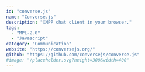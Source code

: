 ```yaml
---
id: "converse.js"
name: "Converse.js"
description: "XMPP chat client in your browser."
tags:
  - "MPL-2.0"
  - "Javascript"
category: "Communication"
website: "https://conversejs.org/"
github: "https://github.com/conversejs/converse.js"
#image: "/placeholder.svg?height=300&width=400"
---
```


